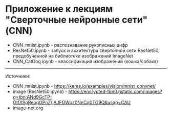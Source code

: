 Приложение к лекциям "Сверточные нейронные сети" (CNN)
=====================

- CNN_mnist.ipynb  - распознавание рукописных цифр
- ResNet50.ipynb  - запуск и архитектура сверточной сети ResNet50, предобученной на библиотеке изображений ImageNet
- CNN_CatDog.ipynb - классификация изображений (кошка/собака)

***
Источники: 
- CNN_mnist.ipynb - https://keras.io/examples/vision/mnist_convnet/
- image (ResNet50.ipynb) - https://encrypted-tbn0.gstatic.com/images?q=tbn:ANd9GcTP-GtfXSgRebgOPnZrjAJFGWuz0NnCq0TG9Q&usqp=CAU
- image-net.org

